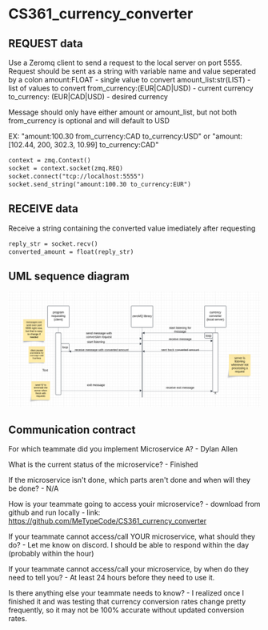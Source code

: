 # CS361_currency_converter

## REQUEST data
Use a Zeromq client to send a request to the local server on port 5555. 
Request should be sent as a string with variable name and value seperated by a colon
        amount:FLOAT                                    - single value to convert
        amount_list:str(LIST)                           - list of values to convert
        from_currency:(EUR|CAD|USD)                     - current currency
        to_currency: (EUR|CAD|USD)                      - desired currency

Message should only have either amount or amount_list, but not both
from_currency is optional and will default to USD

EX: "amount:100.30 from_currency:CAD to_currency:USD"
    or "amount:[102.44, 200, 302.3, 10.99] to_currency:CAD"

```
context = zmq.Context()
socket = context.socket(zmq.REQ)
socket.connect("tcp://localhost:5555")
socket.send_string("amount:100.30 to_currency:EUR")
```

## RECEIVE data
Receive a string containing the converted value imediately after requesting

```
reply_str = socket.recv()
converted_amount = float(reply_str)
```

## UML sequence diagram
![currency convert sequence diagram](image.png)


## Communication contract
For which teammate did you implement Microservice A?
    - Dylan Allen

What is the current status of the microservice?
    - Finished

If the microservice isn't done, which parts aren't done and when will they be done?
    - N/A

How is your teammate going to access youir microservice? 
    - download from github and run locally
    - link: https://github.com/MeTypeCode/CS361_currency_converter

If your teammate cannot access/call YOUR microservice, what should they do?
    - Let me know on discord. I should be able to respond within the day (probably within the hour)

If your teammate cannot access/call your microservice, by when do they need to tell you?
    - At least 24 hours before they need to use it.

Is there anything else your teammate needs to know?
    - I realized once I finished it and was testing that currency conversion rates change pretty frequently, so it may not be 100% accurate without updated conversion rates. 